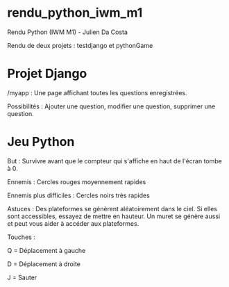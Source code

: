 # rendu_python_iwm_m1
Rendu Python (IWM M1) - Julien Da Costa

Rendu de deux projets : testdjango et pythonGame

# Projet Django
/myapp : Une page affichant toutes les questions enregistrées.

Possibilités : Ajouter une question, modifier une question, supprimer une question.

# Jeu Python
But : Survivre avant que le compteur qui s'affiche en haut de l'écran tombe à 0.

Ennemis :
Cercles rouges moyennement rapides

Ennemis plus difficiles :
Cercles noirs très rapides

Astuces :
Des plateformes se génèrent aléatoirement dans le ciel. Si elles sont accessibles, essayez de mettre en hauteur. Un muret se génère aussi et peut vous aider à accéder aux plateformes.

Touches :

Q = Déplacement à gauche

D = Déplacement à droite

J = Sauter
